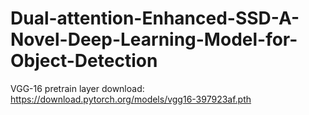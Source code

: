 # Dual-attention-Enhanced-SSD-A-Novel-Deep-Learning-Model-for-Object-Detection
VGG-16 pretrain layer download: https://download.pytorch.org/models/vgg16-397923af.pth
